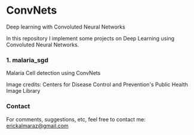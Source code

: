 # ConvNets
Deep learning with Convoluted Neural Networks

In this repository I implement some projects on Deep Learning using Convoluted Neural Networks.

### 1. malaria_sgd ###
Malaria Cell detection using ConvNets

Image credits: Centers for Disease Control and Prevention's Public Health Image Library 

### Contact ###
For comments, suggestions, etc, feel free to contact me: erickalmaraz@gmail.com

